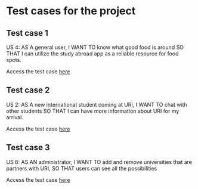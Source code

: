 # Test cases for the project

## Test case 1
US 4: AS A general user, I WANT TO know what good food is around SO THAT I can utilize the study abroad app as a reliable resource for food spots.

Access the test case [here](https://docs.google.com/presentation/d/1czAeUoornodZsdCIfSIprAJgL3LYvfsEuWclnLOLNSY/edit#slide=id.p)

## Test case 2
US 2: AS A new international student coming at URI, I WANT TO chat with other students SO THAT I can have more information about URI for my arrival.

Access the test case [here](https://docs.google.com/presentation/d/1czAeUoornodZsdCIfSIprAJgL3LYvfsEuWclnLOLNSY/edit#slide=id.g2965ac4093b_0_18)

## Test case 3
US 8: AS AN administrator, I WANT TO add and remove universities that are partners with URI, SO THAT users can see all the possibilities

Access the test case [here](https://docs.google.com/presentation/d/1czAeUoornodZsdCIfSIprAJgL3LYvfsEuWclnLOLNSY/edit#slide=id.g2965ac4093b_0_0)

